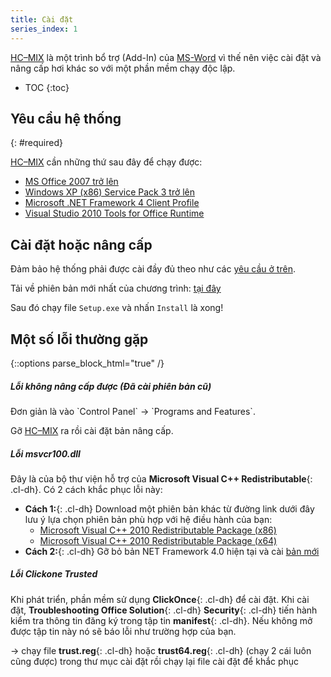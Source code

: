 ```yaml
---
title: Cài đặt
series_index: 1
---
```


[HC–MIX](/projects/hc-mix/) là một trình bổ trợ (Add-In) của [MS-Word](/word/) vì thế nên việc cài đặt và nâng cấp hơi khác so với một phần mềm chạy độc lập.
- TOC
{:toc}

## Yêu cầu hệ thống
{: #required}

[HC–MIX](/projects/hc-mix/) cần những thứ sau đây để chạy được:
- [MS Office 2007 trở lên](https://products.office.com/vi-vn/compare-microsoft-office-products)
- [Windows XP (x86) Service Pack 3 trở lên](https://www.microsoft.com/en-us/software-download)
- [Microsoft .NET Framework 4 Client Profile](https://www.microsoft.com/en-us/download/details.aspx?id=24872)
- [Visual Studio 2010 Tools for Office Runtime](https://www.microsoft.com/en-us/download/details.aspx?id=48217)

## Cài đặt hoặc nâng cấp

Đảm bảo hệ thống phải được cài đầy đủ theo như các [yêu cầu ở trên](#required). 

Tải về phiên bản mới nhất của chương trình: [tại đây](/download/hc-mix/app.zip)

Sau đó chạy file `Setup.exe` và nhấn `Install` là xong!

## Một số lỗi thường gặp

{::options parse_block_html="true" /}
<div class="note warning">
  <h5>Lỗi không nâng cấp được (Đã cài phiên bản cũ)</h5>
  Đơn giản là vào `Control Panel` &#8594; `Programs and Features`.

  Gỡ [HC–MIX](/projects/hc-mix/) ra rồi cài đặt bản nâng cấp.
</div>

<div class="note warning">
  <h5>Lỗi msvcr100.dll</h5>

  Đây là của bộ thư viện hỗ trợ của **Microsoft Visual C++ Redistributable**{: .cl-dh}. Có 2 cách khắc phục lỗi này:

  + **Cách 1:**{: .cl-dh} Download một phiên bản khác từ đường link dưới đây lưu ý lựa chọn phiên bản phù hợp với hệ điều hành của bạn:
    - [Microsoft Visual C++ 2010 Redistributable Package (x86)](https://www.microsoft.com/en-us/download/details.aspx?id=5555)
    - [Microsoft Visual C++ 2010 Redistributable Package (x64)](http://www.microsoft.com/download/en/details.aspx?id=14632)
  + **Cách 2:**{: .cl-dh} Gỡ bỏ bản NET Framework 4.0 hiện tại và cài [bản mới](https://www.microsoft.com/en-us/download/details.aspx?id=24872)
</div>

<div class="note warning">
  <h5>Lỗi Clickone Trusted</h5>

  Khi phát triển, phần mềm sử dụng **ClickOnce**{: .cl-dh} để cài đặt. Khi cài đặt, **Troubleshooting Office Solution**{: .cl-dh} **Security**{: .cl-dh} tiến hành kiểm tra thông tin đăng ký trong tập tin **manifest**{: .cl-dh}. Nếu không mở được tập tin này nó sẽ báo lỗi như trường hợp của bạn. 

  &#8594; chạy file **trust.reg**{: .cl-dh} hoặc **trust64.reg**{: .cl-dh} (chạy 2 cái luôn cũng được) trong thư mục cài đặt rồi chạy lại file cài đặt để khắc phục
 </div>

